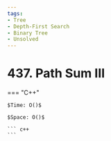 ```yaml
---
tags:
- Tree
- Depth-First Search
- Binary Tree
- Unsolved
---
```



# 437. Path Sum III

=== "C++"

    $Time: O()$

    $Space: O()$

    ``` c++
    ```